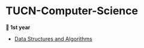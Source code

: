 # TUCN-Computer-Science
**🐥 1st year**
- [Data Structures and Algorithms](https://github.com/oanadurcau/Data-Structures-and-Algorithms)
